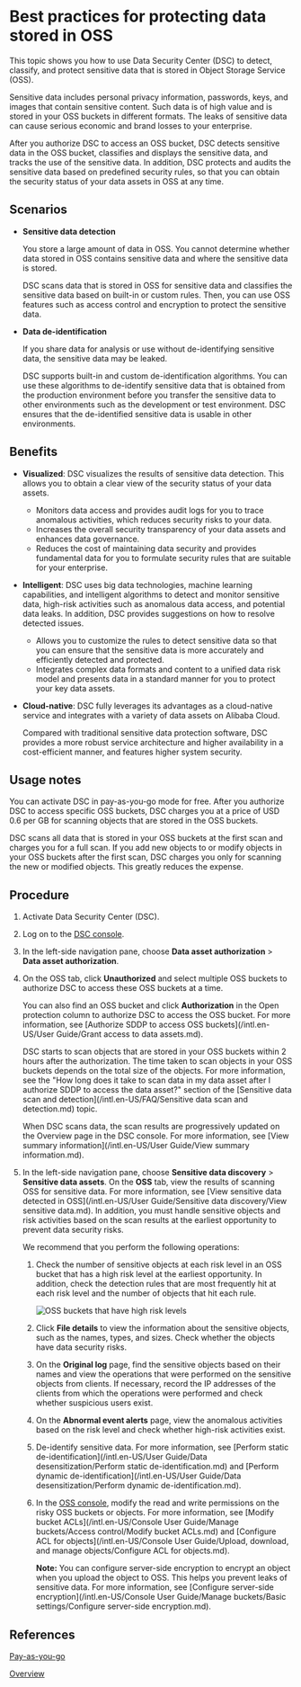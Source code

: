 # Best practices for protecting data stored in OSS

This topic shows you how to use Data Security Center \(DSC\) to detect, classify, and protect sensitive data that is stored in Object Storage Service \(OSS\).

Sensitive data includes personal privacy information, passwords, keys, and images that contain sensitive content. Such data is of high value and is stored in your OSS buckets in different formats. The leaks of sensitive data can cause serious economic and brand losses to your enterprise.

After you authorize DSC to access an OSS bucket, DSC detects sensitive data in the OSS bucket, classifies and displays the sensitive data, and tracks the use of the sensitive data. In addition, DSC protects and audits the sensitive data based on predefined security rules, so that you can obtain the security status of your data assets in OSS at any time.

## Scenarios

-   **Sensitive data detection**

    You store a large amount of data in OSS. You cannot determine whether data stored in OSS contains sensitive data and where the sensitive data is stored.

    DSC scans data that is stored in OSS for sensitive data and classifies the sensitive data based on built-in or custom rules. Then, you can use OSS features such as access control and encryption to protect the sensitive data.

-   **Data de-identification**

    If you share data for analysis or use without de-identifying sensitive data, the sensitive data may be leaked.

    DSC supports built-in and custom de-identification algorithms. You can use these algorithms to de-identify sensitive data that is obtained from the production environment before you transfer the sensitive data to other environments such as the development or test environment. DSC ensures that the de-identified sensitive data is usable in other environments.


## Benefits

-   **Visualized**: DSC visualizes the results of sensitive data detection. This allows you to obtain a clear view of the security status of your data assets.
    -   Monitors data access and provides audit logs for you to trace anomalous activities, which reduces security risks to your data.
    -   Increases the overall security transparency of your data assets and enhances data governance.
    -   Reduces the cost of maintaining data security and provides fundamental data for you to formulate security rules that are suitable for your enterprise.
-   **Intelligent**: DSC uses big data technologies, machine learning capabilities, and intelligent algorithms to detect and monitor sensitive data, high-risk activities such as anomalous data access, and potential data leaks. In addition, DSC provides suggestions on how to resolve detected issues.
    -   Allows you to customize the rules to detect sensitive data so that you can ensure that the sensitive data is more accurately and efficiently detected and protected.
    -   Integrates complex data formats and content to a unified data risk model and presents data in a standard manner for you to protect your key data assets.
-   **Cloud-native**: DSC fully leverages its advantages as a cloud-native service and integrates with a variety of data assets on Alibaba Cloud.

    Compared with traditional sensitive data protection software, DSC provides a more robust service architecture and higher availability in a cost-efficient manner, and features higher system security.


## Usage notes

You can activate DSC in pay-as-you-go mode for free. After you authorize DSC to access specific OSS buckets, DSC charges you at a price of USD 0.6 per GB for scanning objects that are stored in the OSS buckets.

DSC scans all data that is stored in your OSS buckets at the first scan and charges you for a full scan. If you add new objects to or modify objects in your OSS buckets after the first scan, DSC charges you only for scanning the new or modified objects. This greatly reduces the expense.

## Procedure

1.  Activate Data Security Center \(DSC\).

2.  Log on to the [DSC console](https://yundun.console.aliyun.com/?p=sddp#/overview).

3.  In the left-side navigation pane, choose **Data asset authorization** \> **Data asset authorization**.

4.  On the OSS tab, click **Unauthorized** and select multiple OSS buckets to authorize DSC to access these OSS buckets at a time.

    You can also find an OSS bucket and click **Authorization** in the Open protection column to authorize DSC to access the OSS bucket. For more information, see [Authorize SDDP to access OSS buckets](/intl.en-US/User Guide/Grant access to data assets.md).

    DSC starts to scan objects that are stored in your OSS buckets within 2 hours after the authorization. The time taken to scan objects in your OSS buckets depends on the total size of the objects. For more information, see the "How long does it take to scan data in my data asset after I authorize SDDP to access the data asset?" section of the [Sensitive data scan and detection](/intl.en-US/FAQ/Sensitive data scan and detection.md) topic.

    When DSC scans data, the scan results are progressively updated on the Overview page in the DSC console. For more information, see [View summary information](/intl.en-US/User Guide/View summary information.md).

5.  In the left-side navigation pane, choose **Sensitive data discovery** \> **Sensitive data assets**. On the **OSS** tab, view the results of scanning OSS for sensitive data. For more information, see [View sensitive data detected in OSS](/intl.en-US/User Guide/Sensitive data discovery/View sensitive data.md). In addition, you must handle sensitive objects and risk activities based on the scan results at the earliest opportunity to prevent data security risks.

    We recommend that you perform the following operations:

    1.  Check the number of sensitive objects at each risk level in an OSS bucket that has a high risk level at the earliest opportunity. In addition, check the detection rules that are most frequently hit at each risk level and the number of objects that hit each rule.

        ![OSS buckets that have high risk levels](../images/p183760.png)

    2.  Click **File details** to view the information about the sensitive objects, such as the names, types, and sizes. Check whether the objects have data security risks.
    3.  On the **Original log** page, find the sensitive objects based on their names and view the operations that were performed on the sensitive objects from clients. If necessary, record the IP addresses of the clients from which the operations were performed and check whether suspicious users exist.
    4.  On the **Abnormal event alerts** page, view the anomalous activities based on the risk level and check whether high-risk activities exist.
    5.  De-identify sensitive data. For more information, see [Perform static de-identification](/intl.en-US/User Guide/Data desensitization/Perform static de-identification.md) and [Perform dynamic de-identification](/intl.en-US/User Guide/Data desensitization/Perform dynamic de-identification.md).
    6.  In the [OSS console](https://oss.console.aliyun.com/overview), modify the read and write permissions on the risky OSS buckets or objects. For more information, see [Modify bucket ACLs](/intl.en-US/Console User Guide/Manage buckets/Access control/Modify bucket ACLs.md) and [Configure ACL for objects](/intl.en-US/Console User Guide/Upload, download, and manage objects/Configure ACL for objects.md).

        **Note:** You can configure server-side encryption to encrypt an object when you upload the object to OSS. This helps you prevent leaks of sensitive data. For more information, see [Configure server-side encryption](/intl.en-US/Console User Guide/Manage buckets/Basic settings/Configure server-side encryption.md).


## References

[Pay-as-you-go](/intl.en-US/Pricing/Pay-as-you-go.md)

[Overview](/intl.en-US/FAQ/Overview.md)

